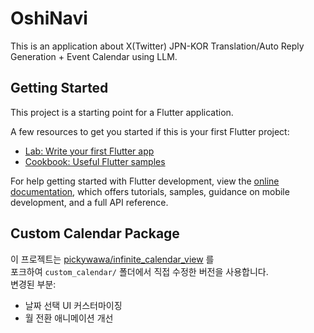 # OshiNavi

This is an application about X(Twitter) JPN-KOR Translation/Auto Reply Generation + Event Calendar using LLM.

## Getting Started

This project is a starting point for a Flutter application.

A few resources to get you started if this is your first Flutter project:

- [Lab: Write your first Flutter app](https://docs.flutter.dev/get-started/codelab)
- [Cookbook: Useful Flutter samples](https://docs.flutter.dev/cookbook)

For help getting started with Flutter development, view the
[online documentation](https://docs.flutter.dev/), which offers tutorials,
samples, guidance on mobile development, and a full API reference.

## Custom Calendar Package

이 프로젝트는 [pickywawa/infinite_calendar_view](https://github.com/pickywawa/infinite_calendar_view) 를  
포크하여 `custom_calendar/` 폴더에서 직접 수정한 버전을 사용합니다.  
변경된 부분:
- 날짜 선택 UI 커스터마이징
- 월 전환 애니메이션 개선
